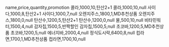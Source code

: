 name,price,quantity,promotion
콜라,1000,10,탄산2+1
콜라,1000,10,null
사이다,1000,8,탄산2+1
사이다,1000,7,null
오렌지주스,1800,1,MD추천상품
오렌지주스,1800,0,null
탄산수,1200,5,탄산2+1
탄산수,1200,0,null
물,500,10,null
비타민워터,1500,4,null
감자칩,1500,5,반짝할인
감자칩,1500,5,null
초코바,1200,5,MD추천상품
초코바,1200,5,null
에너지바,2000,4,null
정식도시락,6400,8,null
컵라면,1700,1,MD추천상품
컵라면,1700,10,null
